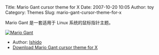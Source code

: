 Title: Mario Gant cursor theme for X
Date: 2007-10-20 10:05
Author: toy
Category: Themes
Slug: mario-gant-cursor-theme-for-x

Mario Gant 是一套适用于 Linux 系统的鼠标指针主题。

[![Mario
Gant](http://i.linuxtoy.org/i/2007/10/mario-gant_s.png)](http://i.linuxtoy.org/i/2007/10/mario-gant.png)

- Author: [Ishido](http://captain.ishido.free.fr/)  
- [Download Mario Gant cursor theme for
X](http://www.gnome-look.org/content/show.php/Mario+Gant+cursor+theme+for+X?content=68149)
